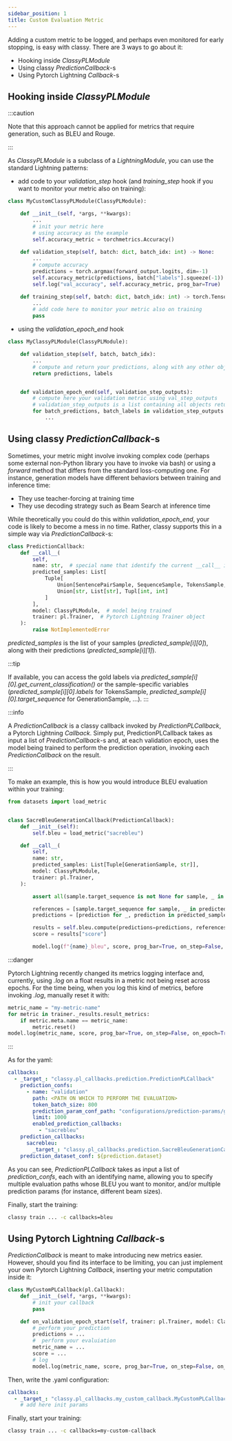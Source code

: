 ```yaml
---
sidebar_position: 1
title: Custom Evaluation Metric
---
```


Adding a custom metric to be logged, and perhaps even monitored for early stopping, is easy with classy. There are 3 ways to go about it:
* Hooking inside *ClassyPLModule*
* Using classy *PredictionCallback*-s
* Using Pytorch Lightning *Callback*-s


## Hooking inside *ClassyPLModule*

:::caution

Note that this approach cannot be applied for metrics that require generation, such as BLEU and Rouge.

:::

As *ClassyPLModule* is a subclass of a *LightningModule*, you can use the standard Lightning patterns:

* add code to your *validation_step* hook (and *training_step* hook if you want to monitor your metric also on training):

```python
class MyCustomClassyPLModule(ClassyPLModule):

    def __init__(self, *args, **kwargs):
        ...
        # init your metric here
        # using accuracy as the example
        self.accuracy_metric = torchmetrics.Accuracy()
    
    def validation_step(self, batch: dict, batch_idx: int) -> None:
        ...
        # compute accuracy
        predictions = torch.argmax(forward_output.logits, dim=-1)
        self.accuracy_metric(predictions, batch["labels"].squeeze(-1))
        self.log("val_accuracy", self.accuracy_metric, prog_bar=True)

    def training_step(self, batch: dict, batch_idx: int) -> torch.Tensor:
        ...
        # add code here to monitor your metric also on training
        pass

```

* using the *validation_epoch_end* hook
```python
class MyClassyPLModule(ClassyPLModule):

    def validation_step(self, batch, batch_idx):
        ...
        # compute and return your predictions, along with any other object you might need for your metric (here we use labels as example)
        return predictions, labels


    def validation_epoch_end(self, validation_step_outputs):
        # compute here your validation metric using val_step_outputs
        # validation_step_outputs is a list containing all objects returned by validation_step
        for batch_predictions, batch_labels in validation_step_outputs:
            ...
```


## Using classy *PredictionCallback*-s

Sometimes, your metric might involve invoking complex code (perhaps some external non-Python library you have to invoke via bash)
or using a *forward* method that differs from the standard loss-computing one. For instance, generation models have different behaviors 
between training and inference time:
* They use teacher-forcing at training time
* They use decoding strategy such as Beam Search at inference time

While theoretically you could do this within *validation_epoch_end*, your code is likely to become a mess in no time. Rather, classy supports
this in a simple way via *PredictionCallback*-s:

```python
class PredictionCallback:
    def __call__(
        self,
        name: str,  # special name that identify the current __call__ invocation (required as a PredictionCallback can be invoked multiple times at each validation epoch, more on this later)
        predicted_samples: List[  
            Tuple[
                Union[SentencePairSample, SequenceSample, TokensSample, QASample, GenerationSample], 
                Union[str, List[str], Tupl[int, int]
            ]
        ],
        model: ClassyPLModule,  # model being trained
        trainer: pl.Trainer,  # Pytorch Lightning Trainer object
    ):
        raise NotImplementedError
```

*predicted_samples* is the list of your samples (*predicted_sample[i][0]*), along with their predictions (*predicted_sample[i][1]*).

:::tip

If available, you can access the gold labels via *predicted_sample[i][0].get_current_classification()* or the sample-specific variables (*predicted_sample[i][0].labels* for TokensSample, *predicted_sample[i][0].target_sequence* for GenerationSample, ...).
:::

:::info

A *PredictionCallback* is a classy callback invoked by *PredictionPLCallback*, a Pytorch Lightning *Callback*. Simply put, PredictionPLCallback takes as input a
list of *PredictionCallback*-s and, at each validation epoch, uses the model being trained to perform the prediction operation, invoking each *PredictionCallback*
on the result.

:::

To make an example, this is how you would introduce BLEU evaluation within your training:

```python title="classy/pl_callbacks/prediction/SacreBleuGenerationCallback"
from datasets import load_metric


class SacreBleuGenerationCallback(PredictionCallback):
    def __init__(self):
        self.bleu = load_metric("sacrebleu")

    def __call__(
        self,
        name: str,
        predicted_samples: List[Tuple[GenerationSample, str]],
        model: ClassyPLModule,
        trainer: pl.Trainer,
    ):

        assert all(sample.target_sequence is not None for sample, _ in predicted_samples)  # sanity check 

        references = [sample.target_sequence for sample, _ in predicted_samples]
        predictions = [prediction for _, prediction in predicted_samples]

        results = self.bleu.compute(predictions=predictions, references=[[r] for r in references])
        score = results["score"]

        model.log(f"{name}_bleu", score, prog_bar=True, on_step=False, on_epoch=True)
```

:::danger

Pytorch Lightning recently changed its metrics logging interface and, currently, using *.log* on a float results in a metric not being reset across epochs.
For the time being, when you log this kind of metrics, before invoking *.log*, manually reset it with:
```python
metric_name = "my-metric-name"
for metric in trainer._results.result_metrics:
    if metric.meta.name == metric_name:
        metric.reset()
model.log(metric_name, score, prog_bar=True, on_step=False, on_epoch=True)
```

:::

As for the yaml:

```yaml title="configurations/callbacks/bleu.yaml"
callbacks:
  - _target_: "classy.pl_callbacks.prediction.PredictionPLCallback"
    prediction_confs:
      - name: "validation"
        path: <PATH ON WHICH TO PERFORM THE EVALUATION>
        token_batch_size: 800
        prediction_param_conf_path: "configurations/prediction-params/generation-beam.yaml"
        limit: 1000
        enabled_prediction_callbacks:
          - "sacrebleu"
    prediction_callbacks:
      sacrebleu:
        _target_: "classy.pl_callbacks.prediction.SacreBleuGenerationCallback"
    prediction_dataset_conf: ${prediction.dataset}
```

As you can see, *PredictionPLCallback* takes as input a list of *prediction_confs*, each with an identifying name, allowing you to specify multiple evaluation paths whose BLEU you want to monitor,
and/or multiple prediction params (for instance, different beam sizes).

Finally, start the training:

```bash
classy train ... -c callbacks=bleu
```

## Using Pytorch Lightning *Callback*-s

*PredictionCallback* is meant to make introducing new metrics easier. However, should you find its interface to be limiting, you can just implement your own Pytorch Lightning *Callback*,
inserting your metric computation inside it:

```python title="classy/pl_callbacks/my_custom_callback.py"
class MyCustomPLCallback(pl.Callback):
    def __init__(self, *args, **kwargs):
        # init your callback
        pass

    def on_validation_epoch_start(self, trainer: pl.Trainer, model: ClassyPLModule) -> None:
        # perform your prediction
        predictions = ...
        #  perform your evaluiation
        metric_name = ...
        score = ...
        # log
        model.log(metric_name, score, prog_bar=True, on_step=False, on_epoch=True)
```

Then, write the .yaml configuration:

```yaml title="configurations/callbacks/my-custom-callback.yaml"
callbacks:
  - _target_: "classy.pl_callbacks.my_custom_callback.MyCustomPLCallback"
    # add here init params
```

Finally, start your training:

```bash
classy train ... -c callbacks=my-custom-callback
```